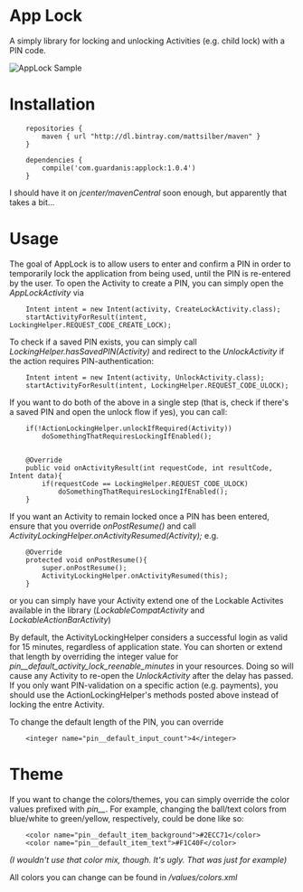 # App Lock

A simply library for locking and unlocking Activities (e.g. child lock) with a PIN code. 

![AppLock Sample](https://github.com/mattsilber/applock/raw/master/applock.gif)

# Installation

```
    repositories {
        maven { url "http://dl.bintray.com/mattsilber/maven" }
    }

    dependencies {
        compile('com.guardanis:applock:1.0.4')
    }
```

I should have it on *jcenter/mavenCentral* soon enough, but apparently that takes a bit...

# Usage

The goal of AppLock is to allow users to enter and confirm a PIN in order to temporarily lock the application from being used, until the PIN is re-entered by the user. To open the Activity to create a PIN, you can simply open the *AppLockActivity* via

```
    Intent intent = new Intent(activity, CreateLockActivity.class);
    startActivityForResult(intent, LockingHelper.REQUEST_CODE_CREATE_LOCK);
```

To check if a saved PIN exists, you can simply call *LockingHelper.hasSavedPIN(Activity)* and redirect to the *UnlockActivity* if the action requires PIN-authentication:

```
    Intent intent = new Intent(activity, UnlockActivity.class);
    startActivityForResult(intent, LockingHelper.REQUEST_CODE_ULOCK);    
```

If you want to do both of the above in a single step (that is, check if there's a saved PIN and open the unlock flow if yes), you can call:

```
    if(!ActionLockingHelper.unlockIfRequired(Activity))
        doSomethingThatRequiresLockingIfEnabled();


    @Override
    public void onActivityResult(int requestCode, int resultCode, Intent data){
        if(requestCode == LockingHelper.REQUEST_CODE_ULOCK)
            doSomethingThatRequiresLockingIfEnabled();
    }

```

If you want an Activity to remain locked once a PIN has been entered, ensure that you override *onPostResume()* and call *ActivityLockingHelper.onActivityResumed(Activity);* e.g.

```
    @Override
    protected void onPostResume(){
        super.onPostResume();
        ActivityLockingHelper.onActivityResumed(this);
    }
```

or you can simply have your Activity extend one of the Lockable Activites available in the library (*LockableCompatActivity* and *LockableActionBarActivity*)

By default, the ActivityLockingHelper considers a successful login as valid for 15 minutes, regardless of application state. You can shorten or extend that length by overriding the integer value for *pin__default_activity_lock_reenable_minutes* in your resources. Doing so will cause any Activity to re-open the *UnlockActivity* after the delay has passed. If you only want PIN-validation on a specific action (e.g. payments), you should use the ActionLockingHelper's methods posted above instead of locking the entre Activity.

To change the default length of the PIN, you can override

```
    <integer name="pin__default_input_count">4</integer>
```


# Theme

If you want to change the colors/themes, you can simply override the color values prefixed with *pin__*. For example, changing the ball/text colors from blue/white to green/yellow, respectively, could be done like so:

```
    <color name="pin__default_item_background">#2ECC71</color>
    <color name="pin__default_item_text">#F1C40F</color>
```

*(I wouldn't use that color mix, though. It's ugly. That was just for example)*

All colors you can change can be found in */values/colors.xml*

